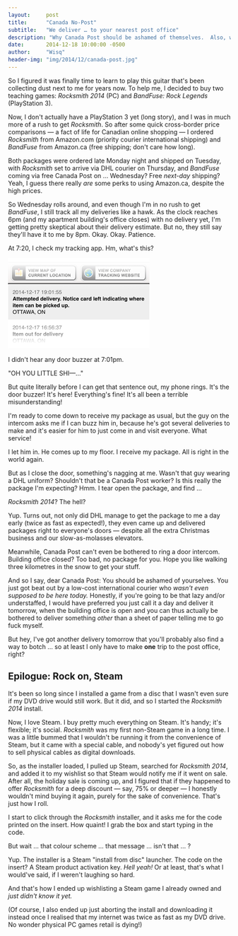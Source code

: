 ```yaml
---
layout:     post
title:      "Canada No-Post"
subtitle:   "We deliver … to your nearest post office"
description: "Why Canada Post should be ashamed of themselves.  Also, why Rocksmith 2014, well, rocks."
date:       2014-12-18 10:00:00 -0500
author:     "Wisq"
header-img: "img/2014/12/canada-post.jpg"
---
```


So I figured it was finally time to learn to play this guitar that's been collecting dust next to me for years now.  To help me, I decided to buy two teaching games: *Rocksmith 2014* (PC) and *BandFuse: Rock Legends* (PlayStation 3).

Now, I don't actually have a PlayStation 3 yet (long story), and I was in much more of a rush to get *Rocksmith*.  So after some quick cross-border price comparisons — a fact of life for Canadian online shopping — I ordered *Rocksmith* from Amazon.com (priority courier international shipping) and *BandFuse* from Amazon.ca (free shipping; don't care how long).

Both packages were ordered late Monday night and shipped on Tuesday, with *Rocksmith* set to arrive via DHL courier on Thursday, and *BandFuse* coming via free Canada Post on … Wednesday?  Free *next-day* shipping?  Yeah, I guess there really *are* some perks to using Amazon.ca, despite the high prices.

So Wednesday rolls around, and even though I'm in no rush to get *BandFuse*, I still track all my deliveries like a hawk.  As the clock reaches 6pm (and my apartment building's office closes) with no delivery yet, I'm getting pretty skeptical about their delivery estimate.  But no, they still say they'll have it to me by 8pm.  Okay.  Okay.  Patience.

At 7:20, I check my tracking app.  Hm, what's this?

!["7:01: Attempted delivery.  Notice card left indicating where item can be picked up."](/img/2014/12/bandfuse-posted.png "Posted app")

I didn't hear any door buzzer at 7:01pm.

"OH YOU LITTLE SHI—…"

But quite literally before I can get that sentence out, my phone rings.  It's the door buzzer!  It's here!  Everything's fine!  It's all been a terrible misunderstanding!

I'm ready to come down to receive my package as usual, but the guy on the intercom asks me if I can buzz him in, because he's got several deliveries to make and it's easier for him to just come in and visit everyone.  What service!

I let him in.  He comes up to my floor.  I receive my package.  All is right in the world again.

But as I close the door, something's nagging at me.  Wasn't that guy wearing a DHL uniform?  Shouldn't that be a Canada Post worker?  Is this really the package I'm expecting?  Hmm.  I tear open the package, and find …

*Rocksmith 2014*?  The hell?

Yup.  Turns out, not only did DHL manage to get the package to me a day early (twice as fast as expected!), they even came up and delivered packages right to everyone's doors — despite all the extra Christmas business and our slow-as-molasses elevators.

Meanwhile, Canada Post can't even be bothered to ring a door intercom.  Building office closed?  Too bad, no package for you.  Hope you like walking three kilometres in the snow to get your stuff.

And so I say, dear Canada Post: You should be ashamed of yourselves.  You just got beat out by a low-cost international courier who *wasn't even supposed to be here today.*  Honestly, if you're going to be that lazy and/or understaffed, I would have preferred you just call it a day and deliver it tomorrow, when the building office is open and you can thus actually be bothered to deliver something *other* than a sheet of paper telling me to go fuck myself.

But hey, I've got another delivery tomorrow that you'll probably also find a way to botch … so at least I only have to make **one** trip to the post office, right?

## Epilogue: Rock on, Steam

It's been so long since I installed a game from a disc that I wasn't even sure if my DVD drive would still work.  But it did, and so I started the *Rocksmith 2014* install.

Now, I love Steam.  I buy pretty much everything on Steam.  It's handy; it's flexible; it's social.  *Rocksmith* was my first non-Steam game in a long time.  I was a little bummed that I wouldn't be running it from the convenience of Steam, but it came with a special cable, and nobody's yet figured out how to sell physical cables as digital downloads.

So, as the installer loaded, I pulled up Steam, searched for *Rocksmith 2014*, and added it to my wishlist so that Steam would notify me if it went on sale.  After all, the holiday sale is coming up, and I figured that if they happened to offer *Rocksmith* for a deep discount — say, 75% or deeper — I honestly wouldn't mind buying it again, purely for the sake of convenience.  That's just how I roll.

I start to click through the *Rocksmith* installer, and it asks me for the code printed on the insert.  How quaint!  I grab the box and start typing in the code.

But wait … that colour scheme … that message … isn't that … ?

Yup.  The installer is a Steam "install from disc" launcher.  The code on the insert?  A Steam product activation key.  *Hell yeah!*  Or at least, that's what I would've said, if I weren't laughing so hard.

And that's how I ended up wishlisting a Steam game I already owned and *just didn't know it yet.*

(Of course, I also ended up just aborting the install and downloading it instead once I realised that my internet was twice as fast as my DVD drive.  No wonder physical PC games retail is dying!)
